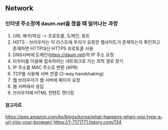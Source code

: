 ## Network

### 인터넷 주소창에 daum.net을 쳤을 때 일어나는 과정

1. URL 해석/파싱 -> 프로토콜, 도메인, 포트
2. HSTS - 브라우저는 이 리스트에 우리가 요청한 웹사이트가 존재하는지 확인하고 존재하면 HTTP대신 HTTPS 프로토콜 사용
3. DNS서버에 도메인(https://daum.net)의 IP 주소 요청
4. 라우터를 이용해 접속하려는 네트워크로 가는 최적 경로 찾기
5. IP 주소를 MAC 주소로 변환 (APR)
6. TCP를 사용해 서버 연결 (3-way handshaking)
7. 웹 브라우저가 웹 서버에 페이지 요청
8. 웹 서버에서 응답
9. 브라우저에 HTML 컨텐트 렌더링

#### 참고자료

https://aws.amazon.com/ko/blogs/korea/what-happens-when-you-type-a-url-into-your-browser/
https://1-7171771.tistory.com/134
